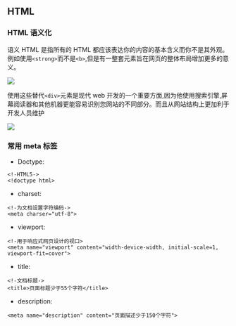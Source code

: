 ## HTML

### HTML 语义化

语义 HTML 是指所有的 HTML 都应该表达你的内容的基本含义而你不是其外观。例如使用`<strong>`而不是`<b>`,但是有一整套元素旨在网页的整体布局增加更多的意义。

![](https://internetingishard.com/html-and-css/semantic-html/html-sectioning-elements-00c3fd.png)

使用这些替代`<div>`元素是现代 web 开发的一个重要方面,因为他使用搜索引擎,屏幕阅读器和其他机器更能容易识别您网站的不同部分。而且从网站结构上更加利于开发人员维护

![](https://internetingishard.com/html-and-css/semantic-html/semantic-html-ffab7c.png)

### 常用 meta 标签

+ Doctype:

```
<!-HTML5->
<!doctype html>
```

+ charset:

```
<!-为文档设置字符编码->
<meta charser="utf-8">
```

+ viewport:

```
<!-用于响应式网页设计的视口>
<meta name="viewport" content="width-device-width, initial-scale=1, viewport-fit=cover">
```

+ title:

```
<!-文档标题->
<title>页面标题少于55个字符</title>
```

+ description:

```
<meta name="description" content="页面描述少于150个字符">
```
